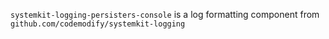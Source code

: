 `systemkit-logging-persisters-console` is a log formatting component from `github.com/codemodify/systemkit-logging`

